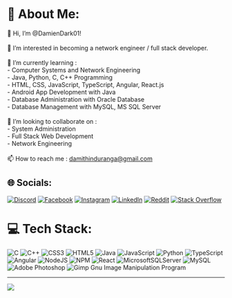 # 💫 About Me:
👋 Hi, I’m @DamienDark01!<br><br>👀 I’m interested in becoming a network engineer / full stack developer.<br><br>🌱 I’m currently learning :<br>- Computer Systems and Network Engineering<br>- Java, Python, C, C++ Programming<br>- HTML, CSS, JavaScript, TypeScript, Angular, React.js<br>- Android App Development with Java<br>- Database Administration with Oracle Database<br>- Database Management with MySQL, MS SQL Server<br><br>💞️ I’m looking to collaborate on :<br>- System Administration<br>- Full Stack Web Development<br>- Network Engineering<br><br>📫 How to reach me : damithinduranga@gmail.com


## 🌐 Socials:
[![Discord](https://img.shields.io/badge/Discord-%237289DA.svg?logo=discord&logoColor=white)](https://discord.gg/DamienDark.01#5938) [![Facebook](https://img.shields.io/badge/Facebook-%231877F2.svg?logo=Facebook&logoColor=white)](https://facebook.com/damith.induranga.bandara) [![Instagram](https://img.shields.io/badge/Instagram-%23E4405F.svg?logo=Instagram&logoColor=white)](https://instagram.com/damien.dark.01) [![LinkedIn](https://img.shields.io/badge/LinkedIn-%230077B5.svg?logo=linkedin&logoColor=white)](https://linkedin.com/in/damith-induranga-bandara) [![Reddit](https://img.shields.io/badge/Reddit-%23FF4500.svg?logo=Reddit&logoColor=white)](https://reddit.com/user/_d-induranga-b_) [![Stack Overflow](https://img.shields.io/badge/-Stackoverflow-FE7A16?logo=stack-overflow&logoColor=white)](https://stackoverflow.com/users/18685529/damith-induranga-bandara) 

# 💻 Tech Stack:
![C](https://img.shields.io/badge/c-%2300599C.svg?style=for-the-badge&logo=c&logoColor=white) ![C++](https://img.shields.io/badge/c++-%2300599C.svg?style=for-the-badge&logo=c%2B%2B&logoColor=white) ![CSS3](https://img.shields.io/badge/css3-%231572B6.svg?style=for-the-badge&logo=css3&logoColor=white) ![HTML5](https://img.shields.io/badge/html5-%23E34F26.svg?style=for-the-badge&logo=html5&logoColor=white) ![Java](https://img.shields.io/badge/java-%23ED8B00.svg?style=for-the-badge&logo=java&logoColor=white) ![JavaScript](https://img.shields.io/badge/javascript-%23323330.svg?style=for-the-badge&logo=javascript&logoColor=%23F7DF1E) ![Python](https://img.shields.io/badge/python-3670A0?style=for-the-badge&logo=python&logoColor=ffdd54) ![TypeScript](https://img.shields.io/badge/typescript-%23007ACC.svg?style=for-the-badge&logo=typescript&logoColor=white) ![Angular](https://img.shields.io/badge/angular-%23DD0031.svg?style=for-the-badge&logo=angular&logoColor=white) ![NodeJS](https://img.shields.io/badge/node.js-6DA55F?style=for-the-badge&logo=node.js&logoColor=white) ![NPM](https://img.shields.io/badge/NPM-%23000000.svg?style=for-the-badge&logo=npm&logoColor=white) ![React](https://img.shields.io/badge/react-%2320232a.svg?style=for-the-badge&logo=react&logoColor=%2361DAFB) ![MicrosoftSQLServer](https://img.shields.io/badge/Microsoft%20SQL%20Sever-CC2927?style=for-the-badge&logo=microsoft%20sql%20server&logoColor=white) ![MySQL](https://img.shields.io/badge/mysql-%2300f.svg?style=for-the-badge&logo=mysql&logoColor=white) ![Adobe Photoshop](https://img.shields.io/badge/adobephotoshop-%2331A8FF.svg?style=for-the-badge&logo=adobephotoshop&logoColor=white) ![Gimp Gnu Image Manipulation Program](https://img.shields.io/badge/Gimp-657D8B?style=for-the-badge&logo=gimp&logoColor=FFFFFF)

---
[![](https://visitcount.itsvg.in/api?id=DamienDark01&icon=0&color=0)](https://visitcount.itsvg.in)

<!-- Proudly created with GPRM ( https://gprm.itsvg.in ) -->
